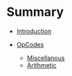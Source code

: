 # Summary

- [Introduction](./intro.md)

- [OpCodes](./opcodes.md)
    - [Miscellanous](./misc.md)
    - [Arithmetic](./math.md)
